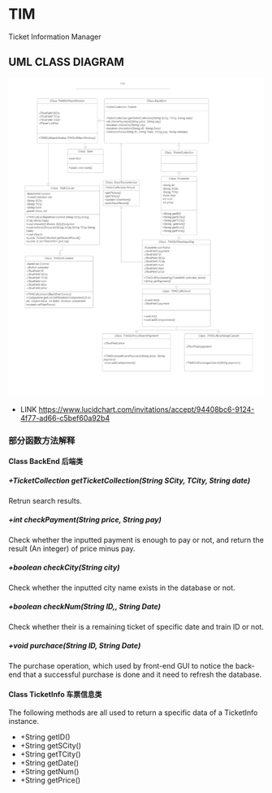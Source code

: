 # TIM

Ticket Information Manager

## UML CLASS DIAGRAM
![image](https://github.com/LeeYatSan/TIM/blob/master/TIM.svg)


- LINK https://www.lucidchart.com/invitations/accept/94408bc6-9124-4f77-ad66-c5bef60a92b4

### 部分函数方法解释

#### Class BackEnd 后端类
##### +TicketCollection getTicketCollection(String SCity, TCity, String date)
Retrun search results.
##### +int checkPayment(String price, String pay)
Check whether the inputted payment is enough to pay or not, and return the result (An integer) of price minus pay.
##### +boolean checkCity(String city)
Check whether the inputted city name exists in the database or not.
##### +boolean checkNum(String ID,, String Date)
Check whether their is a remaining ticket of specific date and train ID or not.
##### +void purchace(String ID, String Date)
The purchase operation, which used by front-end GUI to notice the back-end that a successful purchase is done and it need to refresh the database. 

#### Class TicketInfo 车票信息类
The following methods are all used to return a specific data of a TicketInfo instance.

- +String getID()
- +String getSCity()
- +String getTCity()
- +String  getDate()
- +String getNum()
- +String getPrice()
